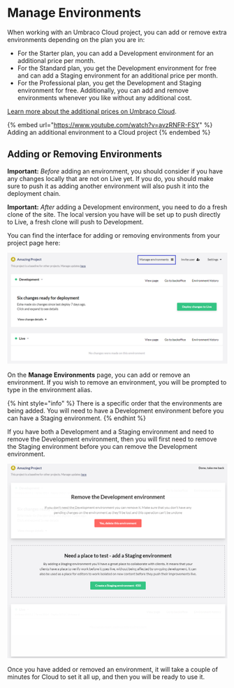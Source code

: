 # Manage Environments

When working with an Umbraco Cloud project, you can add or remove extra environments depending on the plan you are in:

* For the Starter plan, you can add a Development environment for an additional price per month.
* For the Standard plan, you get the Development environment for free and can add a Staging environment for an additional price per month.
* For the Professional plan, you get the Development and Staging environment for free. Additionally, you can add and remove environments whenever you like without any additional cost.

[Learn more about the additional prices on Umbraco Cloud](https://umbraco.com/cloud-pricing/).

{% embed url="https://www.youtube.com/watch?v=avzRNFR-FSY" %}
Adding an additional environment to a Cloud project
{% endembed %}

## Adding or Removing Environments

**Important:** _Before_ adding an environment, you should consider if you have any changes locally that are not on Live yet. If you do, you should make sure to push it as adding another environment will also push it into the deployment chain.

**Important:** _After_ adding a Development environment, you need to do a fresh clone of the site. The local version you have will be set up to push directly to Live, a fresh clone will push to Development.

You can find the interface for adding or removing environments from your project page here:

![Adding and environments](../.gitbook/assets/Manage-environments-v10.png)

On the **Manage Environments** page, you can add or remove an environment. If you wish to remove an environment, you will be prompted to type in the environment alias.

{% hint style="info" %}
There is a specific order that the environments are being added. You will need to have a Development environment before you can have a Staging environment.
{% endhint %}

If you have both a Development and a Staging environment and need to remove the Development environment, then you will first need to remove the Staging environment before you can remove the Development environment.

![Environment overview](../.gitbook/assets/Environments-v10.png)

Once you have added or removed an environment, it will take a couple of minutes for Cloud to set it all up, and then you will be ready to use it.
